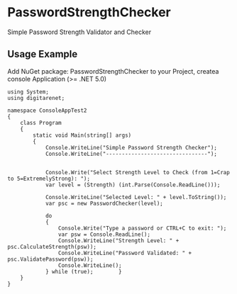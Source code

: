 # PasswordStrengthChecker
Simple Password Strength Validator and Checker

## Usage Example

Add NuGet package: PasswordStrengthChecker to your Project, createa console Application (>= .NET 5.0)

    using System;
    using digitarenet;

    namespace ConsoleAppTest2
    {
        class Program
        {
            static void Main(string[] args)
            {
                Console.WriteLine("Simple Password Strength Checker");
                Console.WriteLine("--------------------------------");


                Console.Write("Select Strength Level to Check (from 1=Crap to 5=ExtremelyStrong): ");
                var level = (Strength) (int.Parse(Console.ReadLine()));

                Console.WriteLine("Selected Level: " + level.ToString());
                var psc = new PasswordChecker(level);

                do
                {
                    Console.Write("Type a password or CTRL+C to exit: ");
                    var psw = Console.ReadLine();
                    Console.WriteLine("Strength Level: " + psc.CalculateStrength(psw));
                    Console.WriteLine("Password Validated: " + psc.ValidatePassword(psw));
                    Console.WriteLine();
                } while (true);        }
        }
    }

